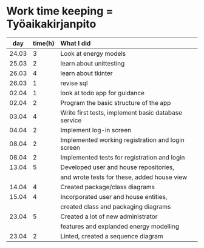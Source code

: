 # Work time keeping = Työaikakirjanpito
| day   | time(h) | What I did  |
|:----:|:----|:----|
| 24.03 | 3       | Look at energy models|
| 25.03 | 2       | learn about unittesting |
| 26.03 | 4       | learn about tkinter |
| 26.03 | 1       | revise sql |
| 02.04 | 1       | look at todo app for guidance|
| 02.04 | 2       | Program the basic structure of the app|
| 03.04 | 4       | Write first tests, implement basic database service|
| 04.04 | 2       | Implement log-in screen|
| 08.04 | 2       | Implemented working registration and login screen|
| 08.04 | 2       | Implemented tests for registration and login|
| 13.04 | 5       | Developed user and house repositories, |
|       |         | and wrote tests for these, added house view |
| 14.04 | 4       | Created package/class diagrams |
| 15.04 | 4       | Incorporated user and house entities, |
|       |         | created class and packaging diagrams |
| 23.04 | 5       | Created a lot of new administrator |
|       |         | features and explanded energy modelling |
| 23.04 | 2       | Linted, created a sequence diagram |
